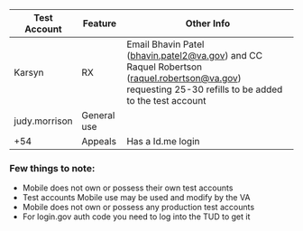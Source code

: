 | Test Account | Feature | Other Info |
| ------------ | ------- | ------------- |
| Karsyn | RX | Email Bhavin Patel (bhavin.patel2@va.gov) and CC Raquel Robertson (raquel.robertson@va.gov) requesting 25-30 refills to be added to the test account | 
| judy.morrison | General use | 
| +54 | Appeals | Has a Id.me login  | 

### Few things to note: 
 - Mobile does not own or possess their own test accounts
 - Test accounts Mobile use may be used and modify by the VA
 - Mobile does not own or possess any production test accounts
 - For login.gov auth code you need to log into the TUD to get it 
